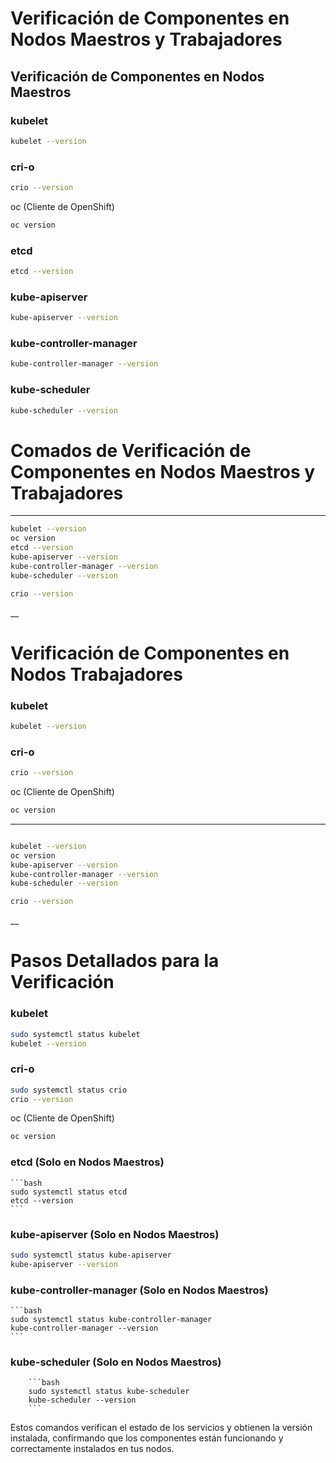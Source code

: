 # Verificación de Componentes en Nodos Maestros y Trabajadores

## Verificación de Componentes en Nodos Maestros

### kubelet

```bash
kubelet --version
```

### cri-o

```bash
crio --version
```

oc (Cliente de OpenShift)

```bash
oc version
```

### etcd

```bash
etcd --version
```

### kube-apiserver

```bash
kube-apiserver --version
```

### kube-controller-manager

```bash
kube-controller-manager --version
```

### kube-scheduler

```bash
kube-scheduler --version
```

# Comados de Verificación de Componentes en Nodos Maestros y Trabajadores
___

```bash
kubelet --version
oc version
etcd --version
kube-apiserver --version
kube-controller-manager --version
kube-scheduler --version

crio --version
```
__

# Verificación de Componentes en Nodos Trabajadores

### kubelet

```bash
kubelet --version
```

### cri-o

```bash
crio --version
```

oc (Cliente de OpenShift)

```bash
oc version
```

___

```bash

kubelet --version
oc version
kube-apiserver --version
kube-controller-manager --version
kube-scheduler --version

crio --version
```

__




# Pasos Detallados para la Verificación

### kubelet

```bash
sudo systemctl status kubelet
kubelet --version
```

### cri-o

```bash
sudo systemctl status crio
crio --version
```

oc (Cliente de OpenShift)

```bash
oc version
```

### etcd (Solo en Nodos Maestros)
    
    ```bash
    sudo systemctl status etcd
    etcd --version
    ```


### kube-apiserver (Solo en Nodos Maestros)

```bash
sudo systemctl status kube-apiserver
kube-apiserver --version
```

### kube-controller-manager (Solo en Nodos Maestros)
    
    ```bash
    sudo systemctl status kube-controller-manager
    kube-controller-manager --version
    ```

### kube-scheduler (Solo en Nodos Maestros)
        
        ```bash
        sudo systemctl status kube-scheduler
        kube-scheduler --version
        ```

Estos comandos verifican el estado de los servicios y obtienen la versión instalada, confirmando que los componentes están funcionando y correctamente instalados en tus nodos.


